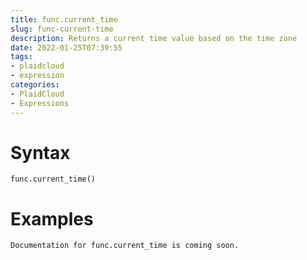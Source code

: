 ```yaml
---
title: func.current_time
slug: func-current-time
description: Returns a current time value based on the time zone
date: 2022-01-25T07:39:55
tags:
- plaidcloud
- expression
categories:
- PlaidCloud
- Expressions
---
```



# Syntax



```
func.current_time()
```


# Examples



```
Documentation for func.current_time is coming soon.
```
